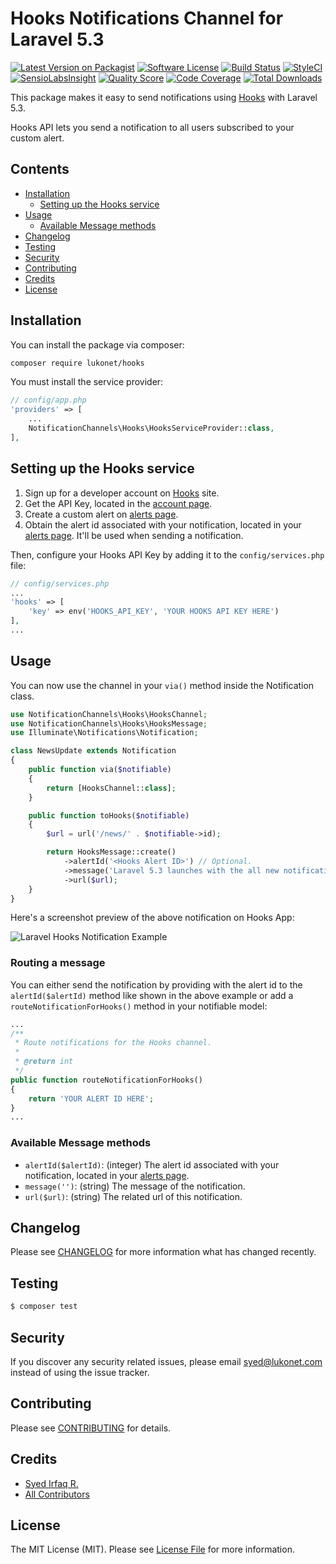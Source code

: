 # Hooks Notifications Channel for Laravel 5.3

[![Latest Version on Packagist](https://img.shields.io/packagist/v/lukonet/hooks.svg?style=flat-square)](https://packagist.org/packages/lukonet/hooks)
[![Software License](https://img.shields.io/badge/license-MIT-brightgreen.svg?style=flat-square)](LICENSE.md)
[![Build Status](https://img.shields.io/travis/lukonet/hooks/master.svg?style=flat-square)](https://travis-ci.org/lukonet/hooks)
[![StyleCI](https://styleci.io/repos/:style_ci_id/shield)](https://styleci.io/repos/:style_ci_id)
[![SensioLabsInsight](https://img.shields.io/sensiolabs/i/:sensio_labs_id.svg?style=flat-square)](https://insight.sensiolabs.com/projects/:sensio_labs_id)
[![Quality Score](https://img.shields.io/scrutinizer/g/lukonet/hooks.svg?style=flat-square)](https://scrutinizer-ci.com/g/lukonet/hooks)
[![Code Coverage](https://img.shields.io/scrutinizer/coverage/g/lukonet/hooks/master.svg?style=flat-square)](https://scrutinizer-ci.com/g/lukonet/hooks/?branch=master)
[![Total Downloads](https://img.shields.io/packagist/dt/lukonet/hooks.svg?style=flat-square)](https://packagist.org/packages/lukonet/hooks)

This package makes it easy to send notifications using [Hooks](http://www.gethooksapp.com/) with Laravel 5.3. 

Hooks API lets you send a notification to all users subscribed to your custom alert.

## Contents

- [Installation](#installation)
	- [Setting up the Hooks service](#setting-up-the-Hooks-service)
- [Usage](#usage)
	- [Available Message methods](#available-message-methods)
- [Changelog](#changelog)
- [Testing](#testing)
- [Security](#security)
- [Contributing](#contributing)
- [Credits](#credits)
- [License](#license)


## Installation

You can install the package via composer:

``` bash
composer require lukonet/hooks
```

You must install the service provider:

```php
// config/app.php
'providers' => [
    ...
    NotificationChannels\Hooks\HooksServiceProvider::class,
],
```

## Setting up the Hooks service

1. Sign up for a developer account on [Hooks](https://dev.gethooksapp.com/) site.
2. Get the API Key, located in the [account page](https://dev.gethooksapp.com/users).
3. Create a custom alert on [alerts page](https://dev.gethooksapp.com/alerts).
4. Obtain the alert id associated with your notification, located in your [alerts page](https://dev.gethooksapp.com/alerts). It'll be used when sending a notification.

Then, configure your Hooks API Key by adding it to the `config/services.php` file:

```php
// config/services.php
...
'hooks' => [
    'key' => env('HOOKS_API_KEY', 'YOUR HOOKS API KEY HERE')
],
...
```

## Usage

You can now use the channel in your `via()` method inside the Notification class.

``` php
use NotificationChannels\Hooks\HooksChannel;
use NotificationChannels\Hooks\HooksMessage;
use Illuminate\Notifications\Notification;

class NewsUpdate extends Notification
{
    public function via($notifiable)
    {
        return [HooksChannel::class];
    }

    public function toHooks($notifiable)
    {
        $url = url('/news/' . $notifiable->id);

        return HooksMessage::create()
            ->alertId('<Hooks Alert ID>') // Optional.
            ->message('Laravel 5.3 launches with the all new notifications feature!')
            ->url($url);
    }
}
```

Here's a screenshot preview of the above notification on Hooks App:

![Laravel Hooks Notification Example](https://cloud.githubusercontent.com/assets/1915268/17791360/63550c58-65b8-11e6-84d3-cc5db57a0f80.jpg)

### Routing a message

You can either send the notification by providing with the alert id to the `alertId($alertId)` method like shown in the above example or add a `routeNotificationForHooks()` method in your notifiable model:

``` php
...
/**
 * Route notifications for the Hooks channel.
 *
 * @return int
 */
public function routeNotificationForHooks()
{
    return 'YOUR ALERT ID HERE';
}
...
```

### Available Message methods

- `alertId($alertId)`: (integer) The alert id associated with your notification, located in your [alerts page](https://dev.gethooksapp.com/alerts).
- `message('')`: (string) The message of the notification.
- `url($url)`: (string) The related url of this notification.

## Changelog

Please see [CHANGELOG](CHANGELOG.md) for more information what has changed recently.

## Testing

``` bash
$ composer test
```

## Security

If you discover any security related issues, please email syed@lukonet.com instead of using the issue tracker.

## Contributing

Please see [CONTRIBUTING](CONTRIBUTING.md) for details.

## Credits

- [Syed Irfaq R.](https://github.com/irazasyed)
- [All Contributors](../../contributors)

## License

The MIT License (MIT). Please see [License File](LICENSE.md) for more information.
